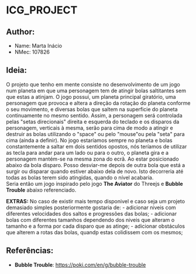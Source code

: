 # ICG_PROJECT

## Author:
 - Name: Marta Inácio
 - NMec: 107826
 
## Ideia:
O projeto que tenho em mente consiste no desenvolvimento de um jogo num planeta em que uma personagem tem de atingir bolas saltitantes sem que estas a atinjam.
	O jogo possui, um planeta principal giratório, uma personagem que provoca e altera a direção da rotação do planeta conforme o seu movimento, e diversas bolas que saltem na superficie do planeta continuamente no mesmo sentido.
	Assim, a personagem será controlada pelas "setas direcionais" direita e esquerda do teclado e os disparos da personagem, verticais à mesma, serão para cima de modo a atingir e destruir as bolas utilizando o "space" ou pelo "mouse"ou pela "seta" para cima (ainda a definir).
	No jogo estaríamos sempre no planeta e bolas constantemente a saltar em dois sentidos opostos, nós teríamos de utilizar as tecla para andar para um lado ou para o outro, o planeta gira e a personagem mantém-se na mesma zona do ecrã. Ao estar posicionado abaixo da bola disparo. Posso desviar-me depois de outra bola que está a surgir ou disparar quando estiver abaixo dela de novo. Isto decorreria até todas as bolas terem sido atingidas, quando o nível acabaria.  
	Seria então um jogo inspirado pelo jogo **The Aviator** do Threejs e **Bubble Trouble** abaixo referenciado.
	
**EXTRAS:**
No caso de existir mais tempo disponivel e caso seja um projeto demasiado simples posteriormente gostaria de:
	- adicionar niveis com diferentes velocidades dos saltos e progressões das bolas;
	- adicionar bolas com diferentes tamanhos dependendo dos niveis que alteram o tamanho e a forma por cada disparo que as atinge;
	- adicionar obstáculos que alterem a rotas das bolas, quandp estas colidissem com os mesmos;
	 
	
	
## Referências:
 - **Bubble Trouble**: https://poki.com/en/g/bubble-trouble

